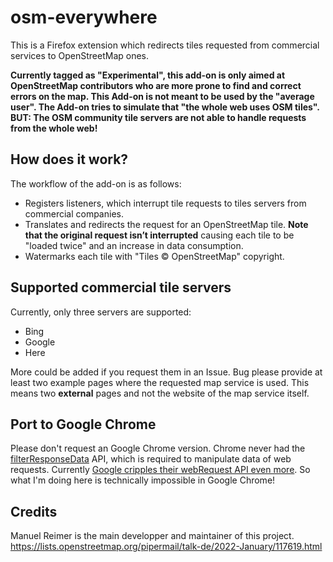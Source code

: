 # osm-everywhere
This is a Firefox extension which redirects tiles requested from commercial services to OpenStreetMap ones.

**Currently tagged as "Experimental", this add-on is only aimed at OpenStreetMap contributors who are more prone to find and correct errors on the map. This Add-on is not meant to be used by the "average user". The Add-on tries to simulate that "the whole web uses OSM tiles". BUT: The OSM community tile servers are not able to handle requests from the whole web!**

## How does it work?
The workflow of the add-on is as follows:
* Registers listeners, which interrupt tile requests to tiles servers from commercial companies.
* Translates and redirects the request for an OpenStreetMap tile. **Note that the original request isn’t interrupted** causing each tile to be "loaded twice" and an increase in data consumption.
* Watermarks each tile with "Tiles © OpenStreetMap" copyright.

## Supported commercial tile servers
Currently, only three servers are supported:
* Bing
* Google
* Here

More could be added if you request them in an Issue. Bug please provide at least two example pages where the requested map service is used. This means two **external** pages and not the website of the map service itself.

## Port to Google Chrome
Please don't request an Google Chrome version. Chrome never had the [filterResponseData](https://developer.mozilla.org/en-US/docs/Mozilla/Add-ons/WebExtensions/API/webRequest/filterResponseData) API, which is required to manipulate data of web requests. Currently [Google cripples their webRequest API even more](https://developer.chrome.com/docs/extensions/mv3/mv3-migration/#when-use-blocking-webrequest). So what I'm doing here is technically impossible in Google Chrome!

## Credits
Manuel Reimer is the main developper and maintainer of this project.
https://lists.openstreetmap.org/pipermail/talk-de/2022-January/117619.html
